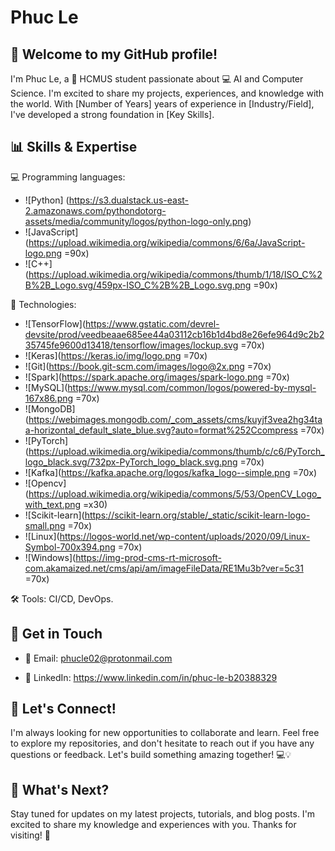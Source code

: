 # Phuc Le 

## 👋 Welcome to my GitHub profile!

I'm Phuc Le, a 🚀 HCMUS student passionate about 💻 AI and Computer Science. I'm excited to share my projects, experiences, and knowledge with the world. With [Number of Years] years of experience in [Industry/Field], I've developed a strong foundation in [Key Skills].

## 📊 Skills & Expertise

💻 Programming languages:

- ![Python] (https://s3.dualstack.us-east-2.amazonaws.com/pythondotorg-assets/media/community/logos/python-logo-only.png)
- ![JavaScript](https://upload.wikimedia.org/wikipedia/commons/6/6a/JavaScript-logo.png =90x)
- ![C++](https://upload.wikimedia.org/wikipedia/commons/thumb/1/18/ISO_C%2B%2B_Logo.svg/459px-ISO_C%2B%2B_Logo.svg.png =90x)

🤖 Technologies:
- ![TensorFlow](https://www.gstatic.com/devrel-devsite/prod/veedbeaae685ee44a03112cb16b1d4bd8e26efe964d9c2b235745fe9600d13418/tensorflow/images/lockup.svg =70x)  
- ![Keras](https://keras.io/img/logo.png =70x) 
- ![Git](https://book.git-scm.com/images/logo@2x.png =70x)  
- ![Spark](https://spark.apache.org/images/spark-logo.png =70x)  
- ![MySQL](https://www.mysql.com/common/logos/powered-by-mysql-167x86.png =70x)  
- ![MongoDB](https://webimages.mongodb.com/_com_assets/cms/kuyjf3vea2hg34taa-horizontal_default_slate_blue.svg?auto=format%252Ccompress =70x)  
- ![PyTorch](https://upload.wikimedia.org/wikipedia/commons/thumb/c/c6/PyTorch_logo_black.svg/732px-PyTorch_logo_black.svg.png =70x)
- ![Kafka](https://kafka.apache.org/logos/kafka_logo--simple.png =70x)  
- ![Opencv](https://upload.wikimedia.org/wikipedia/commons/5/53/OpenCV_Logo_with_text.png =x30)  
- ![Scikit-learn](https://scikit-learn.org/stable/_static/scikit-learn-logo-small.png =70x)  
- ![Linux](https://logos-world.net/wp-content/uploads/2020/09/Linux-Symbol-700x394.png =70x)  
- ![Windows](https://img-prod-cms-rt-microsoft-com.akamaized.net/cms/api/am/imageFileData/RE1Mu3b?ver=5c31 =70x)  

🛠️ Tools:  CI/CD, DevOps.

## 📲 Get in Touch

- 📧 Email: phucle02@protonmail.com

- 💼 LinkedIn: https://www.linkedin.com/in/phuc-le-b20388329

## 🤝 Let's Connect!

I'm always looking for new opportunities to collaborate and learn. Feel free to explore my repositories, and don't hesitate to reach out if you have any questions or feedback. Let's build something amazing together! 💻💡

## 👀 What's Next?

Stay tuned for updates on my latest projects, tutorials, and blog posts. I'm excited to share my knowledge and experiences with you. Thanks for visiting! 👋
